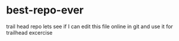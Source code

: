 # best-repo-ever
trail head repo
lets see if I can edit this file online in git and use it for trailhead excercise
